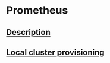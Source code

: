 # Prometheus #

## [Description](/README.md#prometheus) ##

## [Local cluster provisioning](/README.md#local-cluster-provisioning) ##